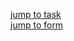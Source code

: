 [jump to task](https://github.com/Computational-Design-Consulting/CSharp-Exercises/blob/master/Solving%20Tasks/TreeViewFile_/TreeViewFile/Aufgaben.pdf)  
[jump to form](https://github.com/Computational-Design-Consulting/CSharp-Exercises/blob/master/Solving%20Tasks/TreeViewFile_/TreeViewFile/Form1.cs)
